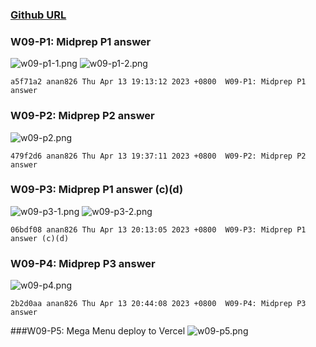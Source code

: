 ### [Github URL](https://github.com/anan826/1112-1N-js-demo-211410658.git)

### W09-P1: Midprep P1 answer

![w09-p1-1.png](https://slyliryvslfzxeqslixp.supabase.co/storage/v1/object/public/demo-58/md_1N_img/w09-p1-1.png)
![w09-p1-2.png](https://slyliryvslfzxeqslixp.supabase.co/storage/v1/object/public/demo-58/md_1N_img/w09-p1-2.png)

```
a5f71a2 anan826 Thu Apr 13 19:13:12 2023 +0800  W09-P1: Midprep P1 answer
```

### W09-P2: Midprep P2 answer

![w09-p2.png](https://slyliryvslfzxeqslixp.supabase.co/storage/v1/object/public/demo-58/md_1N_img/w09-p2.png)

```
479f2d6 anan826 Thu Apr 13 19:37:11 2023 +0800  W09-P2: Midprep P2 answer
```

### W09-P3: Midprep P1 answer (c)(d)

![w09-p3-1.png](https://slyliryvslfzxeqslixp.supabase.co/storage/v1/object/public/demo-58/md_1N_img/w09-p3-1.png)
![w09-p3-2.png](https://slyliryvslfzxeqslixp.supabase.co/storage/v1/object/public/demo-58/md_1N_img/w09-p3-2.png)

```
06bdf08 anan826 Thu Apr 13 20:13:05 2023 +0800  W09-P3: Midprep P1 answer (c)(d)
```

### W09-P4: Midprep P3 answer

![w09-p4.png](https://slyliryvslfzxeqslixp.supabase.co/storage/v1/object/public/demo-58/md_1N_img/w09-p4.png)

```
2b2d0aa anan826 Thu Apr 13 20:44:08 2023 +0800  W09-P4: Midprep P3 answer
```

###W09-P5: Mega Menu deploy to Vercel
![w09-p5.png](https://slyliryvslfzxeqslixp.supabase.co/storage/v1/object/public/demo-58/md_1N_img/w09-p5.png)
